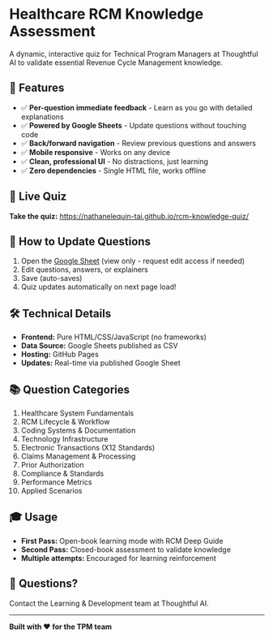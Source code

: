 # Healthcare RCM Knowledge Assessment

A dynamic, interactive quiz for Technical Program Managers at Thoughtful AI to validate essential Revenue Cycle Management knowledge.

## 🎯 Features

- ✅ **Per-question immediate feedback** - Learn as you go with detailed explanations
- ✅ **Powered by Google Sheets** - Update questions without touching code
- ✅ **Back/forward navigation** - Review previous questions and answers
- ✅ **Mobile responsive** - Works on any device
- ✅ **Clean, professional UI** - No distractions, just learning
- ✅ **Zero dependencies** - Single HTML file, works offline

## 🔗 Live Quiz

**Take the quiz:** https://nathanelequin-tai.github.io/rcm-knowledge-quiz/

## 📝 How to Update Questions

1. Open the [Google Sheet](https://docs.google.com/spreadsheets/d/e/2PACX-1vSHdio_V6Rf0S4W-zxOtCEoCSlUSSQHfGDyyQtstYxMplyyVHB1bwbaKR1CFXCpc_BmDIFQ0HXEIubb/pub?output=csv) (view only - request edit access if needed)
2. Edit questions, answers, or explainers
3. Save (auto-saves)
4. Quiz updates automatically on next page load!

## 🛠️ Technical Details

- **Frontend:** Pure HTML/CSS/JavaScript (no frameworks)
- **Data Source:** Google Sheets published as CSV
- **Hosting:** GitHub Pages
- **Updates:** Real-time via published Google Sheet

## 📚 Question Categories

1. Healthcare System Fundamentals
2. RCM Lifecycle & Workflow
3. Coding Systems & Documentation
4. Technology Infrastructure
5. Electronic Transactions (X12 Standards)
6. Claims Management & Processing
7. Prior Authorization
8. Compliance & Standards
9. Performance Metrics
10. Applied Scenarios

## 🎓 Usage

- **First Pass:** Open-book learning mode with RCM Deep Guide
- **Second Pass:** Closed-book assessment to validate knowledge
- **Multiple attempts:** Encouraged for learning reinforcement

## 📧 Questions?

Contact the Learning & Development team at Thoughtful AI.

---

**Built with ❤️ for the TPM team**